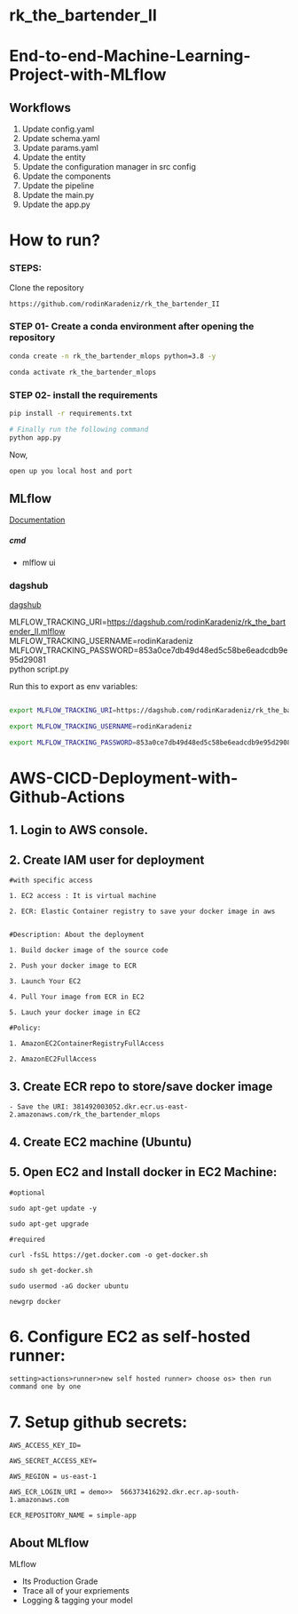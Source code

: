 # rk_the_bartender_II

# End-to-end-Machine-Learning-Project-with-MLflow

## Workflows

1. Update config.yaml
2. Update schema.yaml
3. Update params.yaml
4. Update the entity
5. Update the configuration manager in src config
6. Update the components
7. Update the pipeline
8. Update the main.py
9. Update the app.py

# How to run?

### STEPS:

Clone the repository

```bash
https://github.com/rodinKaradeniz/rk_the_bartender_II
```

### STEP 01- Create a conda environment after opening the repository

```bash
conda create -n rk_the_bartender_mlops python=3.8 -y
```

```bash
conda activate rk_the_bartender_mlops
```

### STEP 02- install the requirements

```bash
pip install -r requirements.txt
```

```bash
# Finally run the following command
python app.py
```

Now,

```bash
open up you local host and port
```

## MLflow

[Documentation](https://mlflow.org/docs/latest/index.html)

##### cmd

- mlflow ui

### dagshub

[dagshub](https://dagshub.com/)

MLFLOW_TRACKING_URI=https://dagshub.com/rodinKaradeniz/rk_the_bartender_II.mlflow \
MLFLOW_TRACKING_USERNAME=rodinKaradeniz \
MLFLOW_TRACKING_PASSWORD=853a0ce7db49d48ed5c58be6eadcdb9e95d29081 \
python script.py

Run this to export as env variables:

```bash

export MLFLOW_TRACKING_URI=https://dagshub.com/rodinKaradeniz/rk_the_bartender_II.mlflow

export MLFLOW_TRACKING_USERNAME=rodinKaradeniz

export MLFLOW_TRACKING_PASSWORD=853a0ce7db49d48ed5c58be6eadcdb9e95d29081

```

# AWS-CICD-Deployment-with-Github-Actions

## 1. Login to AWS console.

## 2. Create IAM user for deployment

    #with specific access

    1. EC2 access : It is virtual machine

    2. ECR: Elastic Container registry to save your docker image in aws


    #Description: About the deployment

    1. Build docker image of the source code

    2. Push your docker image to ECR

    3. Launch Your EC2

    4. Pull Your image from ECR in EC2

    5. Lauch your docker image in EC2

    #Policy:

    1. AmazonEC2ContainerRegistryFullAccess

    2. AmazonEC2FullAccess

## 3. Create ECR repo to store/save docker image

    - Save the URI: 381492003052.dkr.ecr.us-east-2.amazonaws.com/rk_the_bartender_mlops

## 4. Create EC2 machine (Ubuntu)

## 5. Open EC2 and Install docker in EC2 Machine:

    #optional

    sudo apt-get update -y

    sudo apt-get upgrade

    #required

    curl -fsSL https://get.docker.com -o get-docker.sh

    sudo sh get-docker.sh

    sudo usermod -aG docker ubuntu

    newgrp docker

# 6. Configure EC2 as self-hosted runner:

    setting>actions>runner>new self hosted runner> choose os> then run command one by one

# 7. Setup github secrets:

    AWS_ACCESS_KEY_ID=

    AWS_SECRET_ACCESS_KEY=

    AWS_REGION = us-east-1

    AWS_ECR_LOGIN_URI = demo>>  566373416292.dkr.ecr.ap-south-1.amazonaws.com

    ECR_REPOSITORY_NAME = simple-app

## About MLflow

MLflow

- Its Production Grade
- Trace all of your expriements
- Logging & tagging your model
